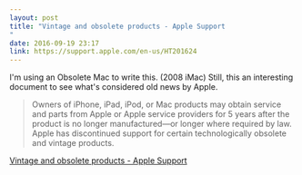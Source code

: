 ```yaml
---
layout: post
title: "Vintage and obsolete products - Apple Support
"
date: 2016-09-19 23:17
link: https://support.apple.com/en-us/HT201624
---
```

I'm using an Obsolete Mac to write this. (2008 iMac) Still, this an interesting document to see what's considered old news by Apple. 

> Owners of iPhone, iPad, iPod, or Mac products may obtain service and parts from Apple or Apple service providers for 5 years after the product is no longer manufactured—or longer where required by law. Apple has discontinued support for certain technologically obsolete and vintage products.

[Vintage and obsolete products - Apple Support](https://support.apple.com/en-us/HT201624)
